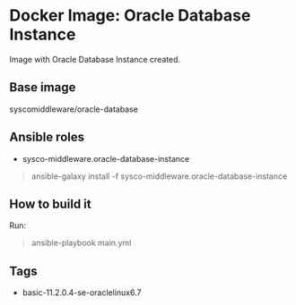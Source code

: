 # Docker Image: Oracle Database Instance

Image with Oracle Database Instance created.

## Base image

syscomiddleware/oracle-database

## Ansible roles

- sysco-middleware.oracle-database-instance

> ansible-galaxy install -f sysco-middleware.oracle-database-instance

## How to build it

Run:

> ansible-playbook main.yml

## Tags

- basic-11.2.0.4-se-oraclelinux6.7
